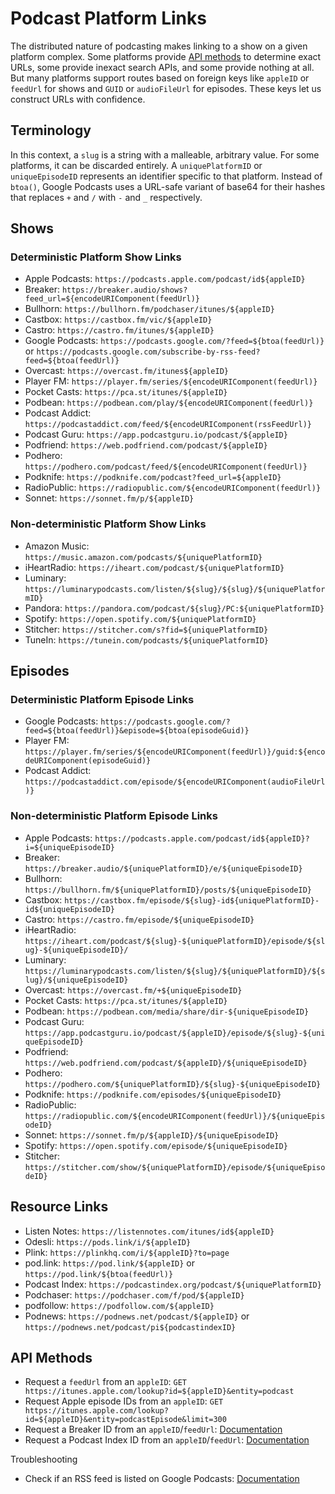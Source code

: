# Podcast Platform Links
The distributed nature of podcasting makes linking to a show on a given platform complex. Some platforms provide [API methods](#api-methods) to determine exact URLs, some provide inexact search APIs, and some provide nothing at all. But many platforms support routes based on foreign keys like `appleID` or `feedUrl` for shows and `GUID` or `audioFileUrl` for episodes. These keys let us construct URLs with confidence.

## Terminology
In this context, a `slug` is a string with a malleable, arbitrary value. For some platforms, it can be discarded entirely. A `uniquePlatformID` or `uniqueEpisodeID` represents an identifier specific to that platform. Instead of `btoa()`, Google Podcasts uses a URL-safe variant of base64 for their hashes that replaces `+` and `/` with `-` and `_` respectively.

## Shows

### Deterministic Platform Show Links
* Apple Podcasts: `https://podcasts.apple.com/podcast/id${appleID}`
* Breaker: `https://breaker.audio/shows?feed_url=${encodeURIComponent(feedUrl)}`
* Bullhorn: `https://bullhorn.fm/podchaser/itunes/${appleID}`
* Castbox: `https://castbox.fm/vic/${appleID}`
* Castro: `https://castro.fm/itunes/${appleID}`
* Google Podcasts: `https://podcasts.google.com/?feed=${btoa(feedUrl)}` or `https://podcasts.google.com/subscribe-by-rss-feed?feed=${btoa(feedUrl)}`
* Overcast: `https://overcast.fm/itunes${appleID}`
* Player FM: `https://player.fm/series/${encodeURIComponent(feedUrl)}`
* Pocket Casts: `https://pca.st/itunes/${appleID}`
* Podbean: `https://podbean.com/play/${encodeURIComponent(feedUrl)}`
* Podcast Addict: `https://podcastaddict.com/feed/${encodeURIComponent(rssFeedUrl)}`
* Podcast Guru: `https://app.podcastguru.io/podcast/${appleID}`
* Podfriend: `https://web.podfriend.com/podcast/${appleID}`
* Podhero: `https://podhero.com/podcast/feed/${encodeURIComponent(feedUrl)}`
* Podknife: `https://podknife.com/podcast?feed_url=${appleID}`
* RadioPublic: `https://radiopublic.com/${encodeURIComponent(feedUrl)}`
* Sonnet: `https://sonnet.fm/p/${appleID}`

### Non-deterministic Platform Show Links
* Amazon Music: `https://music.amazon.com/podcasts/${uniquePlatformID}`
* iHeartRadio: `https://iheart.com/podcast/${uniquePlatformID}`
* Luminary: `https://luminarypodcasts.com/listen/${slug}/${slug}/${uniquePlatformID}`
* Pandora: `https://pandora.com/podcast/${slug}/PC:${uniquePlatformID}`
* Spotify: `https://open.spotify.com/${uniquePlatformID}`
* Stitcher: `https://stitcher.com/s?fid=${uniquePlatformID}`
* TuneIn: `https://tunein.com/podcasts/${uniquePlatformID}`

## Episodes

### Deterministic Platform Episode Links
* Google Podcasts: `https://podcasts.google.com/?feed=${btoa(feedUrl)}&episode=${btoa(episodeGuid)}`
* Player FM: `https://player.fm/series/${encodeURIComponent(feedUrl)}/guid:${encodeURIComponent(episodeGuid)}`
* Podcast Addict: `https://podcastaddict.com/episode/${encodeURIComponent(audioFileUrl)}`

### Non-deterministic Platform Episode Links
* Apple Podcasts: `https://podcasts.apple.com/podcast/id${appleID}?i=${uniqueEpisodeID}`
* Breaker: `https://breaker.audio/${uniquePlatformID}/e/${uniqueEpisodeID}`
* Bullhorn: `https://bullhorn.fm/${uniquePlatformID}/posts/${uniqueEpisodeID}`
* Castbox: `https://castbox.fm/episode/${slug}-id${uniquePlatformID}-id${uniqueEpisodeID}`
* Castro: `https://castro.fm/episode/${uniqueEpisodeID}`
* iHeartRadio: `https://iheart.com/podcast/${slug}-${uniquePlatformID}/episode/${slug}-${uniqueEpisodeID}/`
* Luminary: `https://luminarypodcasts.com/listen/${slug}/${uniquePlatformID}/${slug}/${uniqueEpisodeID}`
* Overcast: `https://overcast.fm/+${uniqueEpisodeID}`
* Pocket Casts: `https://pca.st/itunes/${appleID}`
* Podbean: `https://podbean.com/media/share/dir-${uniqueEpisodeID}`
* Podcast Guru: `https://app.podcastguru.io/podcast/${appleID}/episode/${slug}-${uniqueEpisodeID}`
* Podfriend: `https://web.podfriend.com/podcast/${appleID}/${uniqueEpisodeID}`
* Podhero: `https://podhero.com/${uniquePlatformID}/${slug}-${uniqueEpisodeID}`
* Podknife: `https://podknife.com/episodes/${uniqueEpisodeID}`
* RadioPublic: `https://radiopublic.com/${encodeURIComponent(feedUrl)}/${uniqueEpisodeID}`
* Sonnet: `https://sonnet.fm/p/${appleID}/${uniqueEpisodeID}`
* Spotify: `https://open.spotify.com/episode/${uniqueEpisodeID}`
* Stitcher: `https://stitcher.com/show/${uniquePlatformID}/episode/${uniqueEpisodeID}`

## Resource Links
* Listen Notes: `https://listennotes.com/itunes/id${appleID}`
* Odesli: `https://pods.link/i/${appleID}`
* Plink: `https://plinkhq.com/i/${appleID}?to=page`
* pod.link: `https://pod.link/${appleID}` or `https://pod.link/${btoa(feedUrl)}`
* Podcast Index: `https://podcastindex.org/podcast/${uniquePlatformID}`
* Podchaser: `https://podchaser.com/f/pod/${appleID}`
* podfollow: `https://podfollow.com/${appleID}`
* Podnews: `https://podnews.net/podcast/${appleID}` or `https://podnews.net/podcast/pi${podcastindexID}`

## API Methods
* Request a `feedUrl` from an `appleID`: `GET https://itunes.apple.com/lookup?id=${appleID}&entity=podcast`
* Request Apple episode IDs from an `appleID`: `GET https://itunes.apple.com/lookup?id=${appleID}&entity=podcastEpisode&limit=300`
* Request a Breaker ID from an `appleID`/`feedUrl`: [Documentation](https://blog.breaker.audio/how-to-add-a-podcast-to-breaker-68677e12c0c3#4d0f)
* Request a Podcast Index ID from an `appleID`/`feedUrl`: [Documentation](https://podcastindex-org.github.io/docs-api/#podcasts)

Troubleshooting
* Check if an RSS feed is listed on Google Podcasts: [Documentation](https://podnews.net/article/google-podcasts-app-faq#-how-can-i-programmatically-check-that-a-feed-is-in-google-podcasts)

